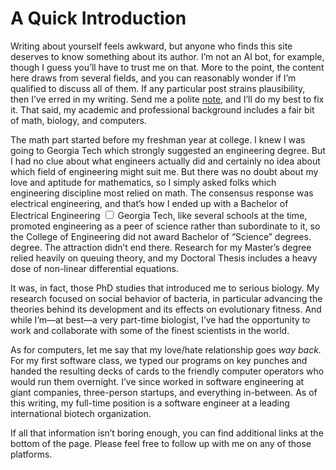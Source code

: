
# A Quick Introduction

Writing about yourself feels awkward, but anyone who finds this site deserves to know something about its author. I’m not an AI bot, for example, though I guess you’ll have to trust me on that. More to the point, the content here draws from several fields, and you can reasonably wonder if I’m qualified to discuss all of them. If any particular post strains plausibility, then I’ve erred in my writing. Send me a polite [note](mailto:stephen@sathomas.me), and I’ll do my best to fix it. That said, my academic and professional background includes a fair bit of math, biology, and computers.

The math part started before my freshman year at college. I knew I was going to Georgia Tech which strongly suggested an engineering degree. But I had no clue about what engineers actually did and certainly no idea about which field of engineering might suit me. But there was no doubt about my love and aptitude for mathematics, so I simply asked folks which engineering discipline most relied on math. The consensus response was electrical engineering, and that’s how I ended up with a Bachelor of Electrical Engineering<label for="sn-1" class="sidenote-toggle sidenote-number"></label>
<input type="checkbox" id="sn-1" class="sidenote-toggle" />
<span class="sidenote">Georgia Tech, like several schools at the time, promoted engineering as a peer of science rather than subordinate to it, so the College of Engineering did not award Bachelor of “Science” degrees.</span> degree. The attraction didn’t end there. Research for my Master’s degree relied heavily on queuing theory, and my Doctoral Thesis includes a heavy dose of non-linear differential equations.

It was, in fact, those PhD studies that introduced me to serious biology. My research focused on social behavior of bacteria, in particular advancing the theories behind its development and its effects on evolutionary fitness. And while I’m—at best—a very part-time biologist, I’ve had the opportunity to work and collaborate with some of the finest scientists in the world.

As for computers, let me say that my love/hate relationship goes _way back._ For my first software class, we typed our programs on key punches and handed the resulting decks of cards to the friendly computer operators who would run them overnight. I’ve since worked in software engineering at giant companies, three-person startups, and everything in-between. As of this writing, my full-time position is a software engineer at a leading international biotech organization.

If all that information isn’t boring enough, you can find additional links at the bottom of the page. Please feel free to follow up with me on any of those platforms.
